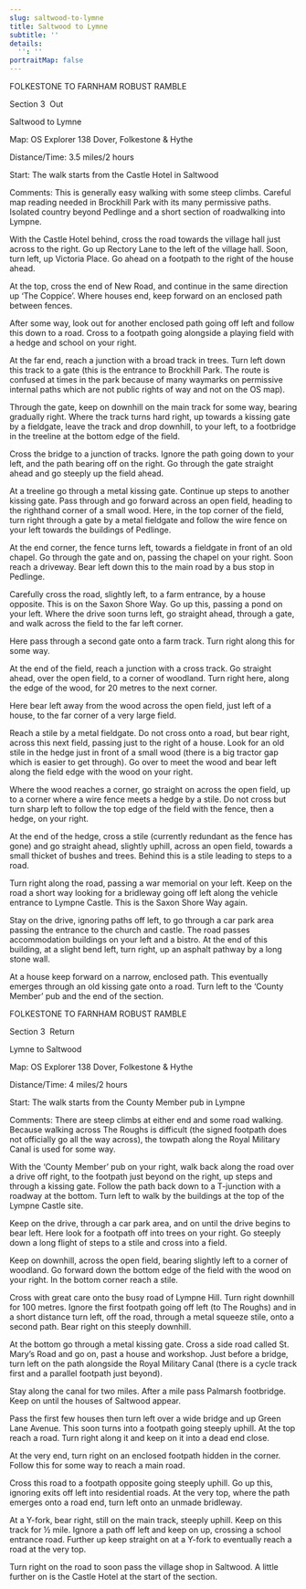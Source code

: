 ```yaml
---
slug: saltwood-to-lymne
title: Saltwood to Lymne
subtitle: ''
details:
  '': ''
portraitMap: false
---
```

FOLKESTONE TO FARNHAM ROBUST RAMBLE

Section 3  Out

Saltwood to Lymne

Map: OS Explorer 138 Dover, Folkestone & Hythe

Distance/Time: 3.5 miles/2 hours

Start: The walk starts from the Castle Hotel in Saltwood

Comments: This is generally easy walking with some steep climbs. Careful map reading needed in Brockhill Park with its many permissive paths. Isolated country beyond Pedlinge and a short section of roadwalking into Lympne.

With the Castle Hotel behind, cross the road towards the village hall just across to the right. Go up Rectory Lane to the left of the village hall. Soon, turn left, up Victoria Place. Go ahead on a footpath to the right of the house ahead.

At the top, cross the end of New Road, and continue in the same direction up ‘The Coppice’. Where houses end, keep forward on an enclosed path between fences.

After some way, look out for another enclosed path going off left and follow this down to a road. Cross to a footpath going alongside a playing field with a hedge and school on your right.

At the far end, reach a junction with a broad track in trees. Turn left down this track to a gate (this is the entrance to Brockhill Park. The route is confused at times in the park because of many waymarks on permissive internal paths which are not public rights of way and not on the OS map).

Through the gate, keep on downhill on the main track for some way, bearing gradually right. Where the track turns hard right, up towards a kissing gate by a fieldgate, leave the track and drop downhill, to your left, to a footbridge in the treeline at the bottom edge of the field.

Cross the bridge to a junction of tracks. Ignore the path going down to your left, and the path bearing off on the right. Go through the gate straight ahead and go steeply up the field ahead.

At a treeline go through a metal kissing gate. Continue up steps to another kissing gate. Pass through and go forward across an open field, heading to the righthand corner of a small wood. Here, in the top corner of the field, turn right through a gate by a metal fieldgate and follow the wire fence on your left towards the buildings of Pedlinge.

At the end corner, the fence turns left, towards a fieldgate in front of an old chapel. Go through the gate and on, passing the chapel on your right. Soon reach a driveway. Bear left down this to the main road by a bus stop in Pedlinge.

Carefully cross the road, slightly left, to a farm entrance, by a house opposite. This is on the Saxon Shore Way. Go up this, passing a pond on your left. Where the drive soon turns left, go straight ahead, through a gate, and walk across the field to the far left corner.

Here pass through a second gate onto a farm track. Turn right along this for some way.

At the end of the field, reach a junction with a cross track. Go straight ahead, over the open field, to a corner of woodland. Turn right here, along the edge of the wood, for 20 metres to the next corner.

Here bear left away from the wood across the open field, just left of a house, to the far corner of a very large field.

Reach a stile by a metal fieldgate. Do not cross onto a road, but bear right, across this next field, passing just to the right of a house. Look for an old stile in the hedge just in front of a small wood (there is a big tractor gap which is easier to get through). Go over to meet the wood and bear left along the field edge with the wood on your right.

Where the wood reaches a corner, go straight on across the open field, up to a corner where a wire fence meets a hedge by a stile. Do not cross but turn sharp left to follow the top edge of the field with the fence, then a hedge, on your right.

At the end of the hedge, cross a stile (currently redundant as the fence has gone) and go straight ahead, slightly uphill, across an open field, towards a small thicket of bushes and trees. Behind this is a stile leading to steps to a road.

Turn right along the road, passing a war memorial on your left. Keep on the road a short way looking for a bridleway going off left along the vehicle entrance to Lympne Castle. This is the Saxon Shore Way again.

Stay on the drive, ignoring paths off left, to go through a car park area passing the entrance to the church and castle. The road passes accommodation buildings on your left and a bistro. At the end of this building, at a slight bend left, turn right, up an asphalt pathway by a long stone wall.

At a house keep forward on a narrow, enclosed path. This eventually emerges through an old kissing gate onto a road. Turn left to the ‘County Member’ pub and the end of the section.

FOLKESTONE TO FARNHAM ROBUST RAMBLE

Section 3  Return

Lymne to Saltwood

Map: OS Explorer 138 Dover, Folkestone & Hythe

Distance/Time: 4 miles/2 hours

Start: The walk starts from the County Member pub in Lympne

Comments: There are steep climbs at either end and some road walking. Because walking across The Roughs is difficult (the signed footpath does not officially go all the way across), the towpath along the Royal Military Canal is used for some way.

With the ‘County Member’ pub on your right, walk back along the road over a drive off right, to the footpath just beyond on the right, up steps and through a kissing gate. Follow the path back down to a T-junction with a roadway at the bottom. Turn left to walk by the buildings at the top of the Lympne Castle site.

Keep on the drive, through a car park area, and on until the drive begins to bear left. Here look for a footpath off into trees on your right. Go steeply down a long flight of steps to a stile and cross into a field.

Keep on downhill, across the open field, bearing slightly left to a corner of woodland. Go forward down the bottom edge of the field with the wood on your right. In the bottom corner reach a stile.

Cross with great care onto the busy road of Lympne Hill. Turn right downhill for 100 metres. Ignore the first footpath going off left (to The Roughs) and in a short distance turn left, off the road, through a metal squeeze stile, onto a second path. Bear right on this steeply downhill.

At the bottom go through a metal kissing gate. Cross a side road called St. Mary’s Road and go on, past a house and workshop. Just before a bridge, turn left on the path alongside the Royal Military Canal (there is a cycle track first and a parallel footpath just beyond).

Stay along the canal for two miles. After a mile pass Palmarsh footbridge. Keep on until the houses of Saltwood appear.

Pass the first few houses then turn left over a wide bridge and up Green Lane Avenue. This soon turns into a footpath going steeply uphill. At the top reach a road. Turn right along it and keep on it into a dead end close.

At the very end, turn right on an enclosed footpath hidden in the corner. Follow this for some way to reach a main road.

Cross this road to a footpath opposite going steeply uphill. Go up this, ignoring exits off left into residential roads. At the very top, where the path emerges onto a road end, turn left onto an unmade bridleway.

At a Y-fork, bear right, still on the main track, steeply uphill. Keep on this track for ½ mile. Ignore a path off left and keep on up, crossing a school entrance road. Further up keep straight on at a Y-fork to eventually reach a road at the very top.

Turn right on the road to soon pass the village shop in Saltwood. A little further on is the Castle Hotel at the start of the section.
